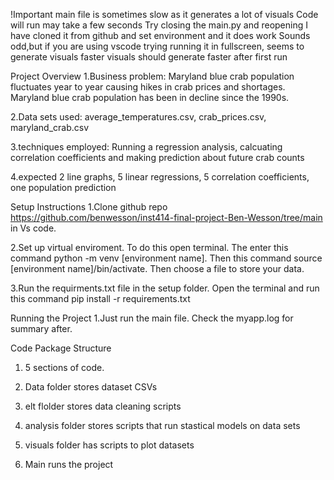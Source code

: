 !Important
main file is sometimes slow as it generates a lot of visuals
Code will run may take a few seconds
Try closing the main.py and reopening
I have cloned it from github and set environment and it does work 
Sounds odd,but if you are using vscode trying running it in fullscreen, seems to generate visuals faster
visuals should generate faster after first run




Project Overview
1.Business problem: Maryland blue crab population fluctuates year to year causing hikes in crab prices and shortages. Maryland blue crab population has been in decline since the 1990s. 

2.Data sets used:  average_temperatures.csv, crab_prices.csv, maryland_crab.csv

3.techniques employed: Running a regression analysis, calcuating correlation coefficients and making prediction about future crab counts 

4.expected 2 line graphs, 5 linear regressions, 5 correlation coefficients, one population prediction

Setup Instructions
1.Clone github repo https://github.com/benwesson/inst414-final-project-Ben-Wesson/tree/main in Vs code.

2.Set up virtual enviroment. To do this open terminal. The enter this command python -m venv [environment name]. Then this command source [environment name]/bin/activate. Then choose a file to store your data. 

3.Run the requirments.txt file in the setup folder. Open the terminal and run this command pip install -r requirements.txt  

Running the Project
1.Just run the main file. Check the myapp.log for summary after.



Code Package Structure
1. 5 sections of code.

2. Data folder stores dataset CSVs

3. elt flolder stores data cleaning scripts

4. analysis folder stores scripts that run stastical models on data sets

5. visuals folder has scripts to plot datasets

6. Main runs the project



